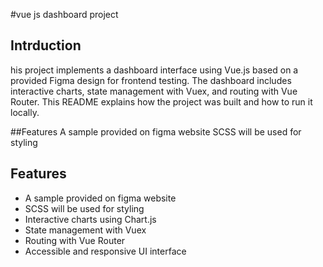 #vue js dashboard project

## Intrduction

his project implements a dashboard interface using Vue.js based on a provided Figma design for frontend testing. The dashboard includes interactive charts, state management with Vuex, and routing with Vue Router. This README explains how the project was built and how to run it locally.

##Features
A sample provided on figma website
SCSS will be used for styling

## Features

- A sample provided on figma website
- SCSS will be used for styling
- Interactive charts using Chart.js
- State management with Vuex
- Routing with Vue Router
- Accessible and responsive UI interface

